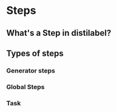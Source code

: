# Steps

## What's a Step in distilabel?

## Types of steps

### Generator steps

### Global Steps

### Task
